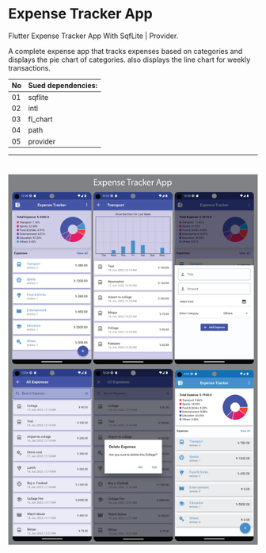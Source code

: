 # Expense Tracker App

Flutter Expense Tracker App With SqfLite | Provider.

A complete expense app that tracks expenses based on categories and displays the pie chart of categories. also displays the line chart for weekly transactions.

| No  | Sued dependencies: |
| ------------- | ------------- |
| 01  | sqflite  |
| 02 | intl  |
| 03 | fl_chart  |
| 04 | path  |
| 05 | provider  |

-----------------------------
# 
<img src="https://github.com/F-Reza/Expense_Tracker_App/blob/main/Screenshot.png" width="1000">
